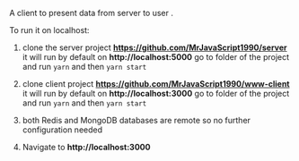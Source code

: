 A client to present data from server to user .

To run it on localhost:

1.  clone the server project 
    **https://github.com/MrJavaScript1990/server** 
    it will run by default on **http://localhost:5000**
    go to folder of the project and run 
    `yarn` and then
    `yarn start `

2.  clone client project 
    **https://github.com/MrJavaScript1990/www-client**
    it will run by default on **http://localhost:3000**
    go to folder of the project and run 
    `yarn` and then
    `yarn start ` 
    
3.  both Redis and MongoDB databases are remote so no further 
    configuration needed
    
4.  Navigate to **http://localhost:3000**
